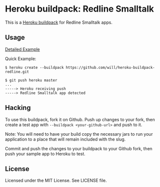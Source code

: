 Heroku buildpack: Redline Smalltalk
===================================

This is a [Heroku buildpack](http://devcenter.heroku.com/articles/buildpacks) for Redline Smalltalk apps.


Usage
-----

[Detailed Example](https://gist.github.com/gists/4129809)

Quick Example:

    $ heroku create --buildpack https://github.com/will/heroku-buildpack-redline.git

    $ git push heroku master
    ...
    -----> Heroku receiving push
    -----> Redline Smalltalk app detected

Hacking
-------

To use this buildpack, fork it on Github.  Push up changes to your fork, then create a test app with `--buildpack <your-github-url>` and push to it.

Note: You will need to have your build copy the necessary jars to run your application to a place that will remain included with the slug.

Commit and push the changes to your buildpack to your Github fork, then push your sample app to Heroku to test.

License
-------

Licensed under the MIT License. See LICENSE file.

